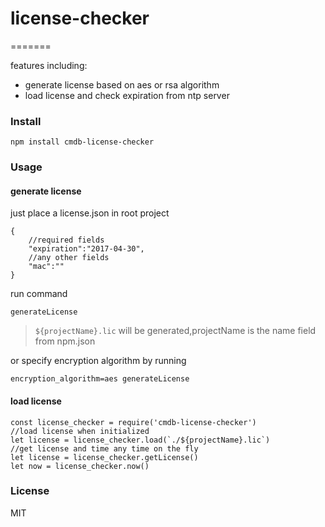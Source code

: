 # license-checker
=======

features including:

+ generate license based on aes or rsa algorithm
+ load license and check expiration from ntp server

### Install

```
npm install cmdb-license-checker
```

### Usage

#### generate license

just place a license.json in root project

```
{
    //required fields
    "expiration":"2017-04-30",
    //any other fields
    "mac":""
}
```

run command

```
generateLicense
```

> `${projectName}.lic` will be generated,projectName is the name field from npm.json

or specify encryption algorithm by running

```
encryption_algorithm=aes generateLicense
```


#### load license

```
const license_checker = require('cmdb-license-checker')
//load license when initialized
let license = license_checker.load(`./${projectName}.lic`)
//get license and time any time on the fly
let license = license_checker.getLicense()
let now = license_checker.now()
```

### License

MIT

